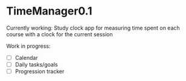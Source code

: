 # TimeManager0.1

Currently working:
    Study clock app for measuring time spent on each course with a clock for the current session

Work in progress:

- [ ] Calendar
- [ ] Daily tasks/goals
- [ ] Progression tracker

